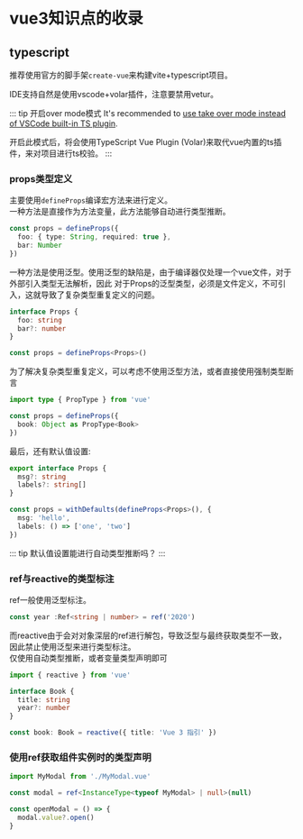 # vue3知识点的收录

## typescript

推荐使用官方的脚手架`create-vue`来构建vite+typescript项目。

IDE支持自然是使用vscode+volar插件，注意要禁用vetur。

::: tip 开启over mode模式
 It's recommended to [ use take over mode instead of VSCode built-in TS plugin](https://vuejs.org/guide/typescript/overview.html#volar-takeover-mode).

 开启此模式后，将会使用TypeScript Vue Plugin (Volar)来取代vue内置的ts插件，来对项目进行ts校验。
:::

### props类型定义

主要使用`defineProps`编译宏方法来进行定义。  
一种方法是直接作为方法变量，此方法能够自动进行类型推断。
```ts
const props = defineProps({
  foo: { type: String, required: true },
  bar: Number
})
```

一种方法是使用泛型。使用泛型的缺陷是，由于编译器仅处理一个vue文件，对于外部引入类型无法解析，因此
对于Props的泛型类型，必须是文件定义，不可引入，这就导致了复杂类型重复定义的问题。
```ts
interface Props {
  foo: string
  bar?: number
}

const props = defineProps<Props>()
```

为了解决复杂类型重复定义，可以考虑不使用泛型方法，或者直接使用强制类型断言
```ts
import type { PropType } from 'vue'

const props = defineProps({
  book: Object as PropType<Book>
})
```

最后，还有默认值设置:
```ts
export interface Props {
  msg?: string
  labels?: string[]
}

const props = withDefaults(defineProps<Props>(), {
  msg: 'hello',
  labels: () => ['one', 'two']
})
```

::: tip
默认值设置能进行自动类型推断吗？
:::


### ref与reactive的类型标注

ref一般使用泛型标注。  
```ts
const year :Ref<string | number> = ref('2020')
```
而reactive由于会对对象深层的ref进行解包，导致泛型与最终获取类型不一致，因此禁止使用泛型来进行类型标注。  
仅使用自动类型推断，或者变量类型声明即可
```ts
import { reactive } from 'vue'

interface Book {
  title: string
  year?: number
}

const book: Book = reactive({ title: 'Vue 3 指引' })
```


### 使用ref获取组件实例时的类型声明

```ts
import MyModal from './MyModal.vue'

const modal = ref<InstanceType<typeof MyModal> | null>(null)

const openModal = () => {
  modal.value?.open()
}
```